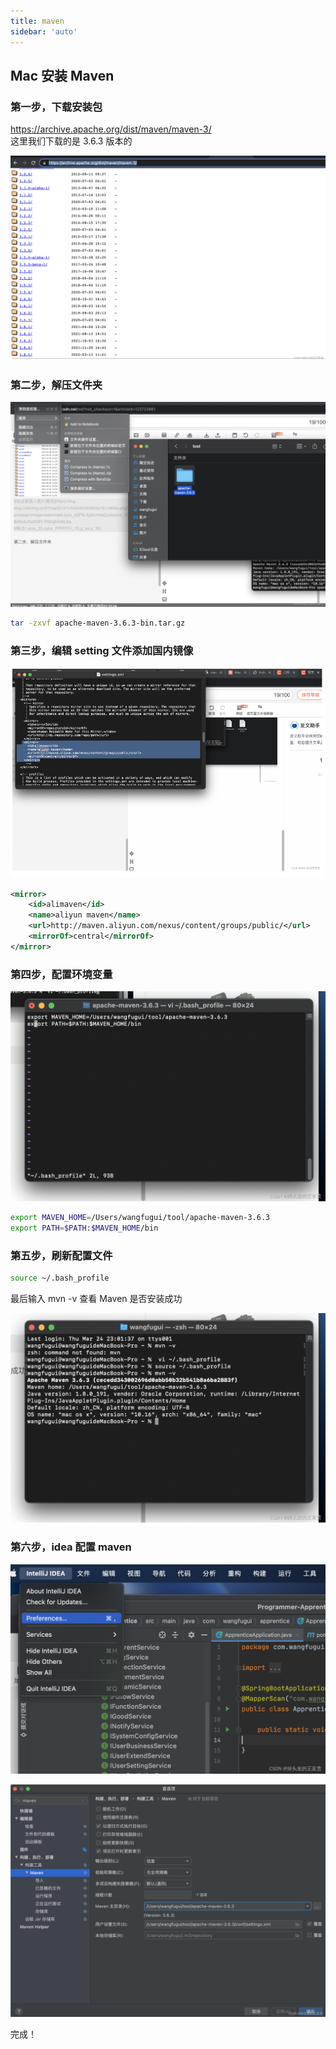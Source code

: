 ```yaml
---
title: maven
sidebar: 'auto'
---
```


## Mac 安装 Maven

### 第一步，下载安装包

<https://archive.apache.org/dist/maven/maven-3/>  
这里我们下载的是 3.6.3 版本的

![maven1](./images/maven1.png)

### 第二步，解压文件夹

![maven2](./images/maven2.png)

```bash
tar -zxvf apache-maven-3.6.3-bin.tar.gz
```

### 第三步，编辑 setting 文件添加国内镜像

![maven3](./images/maven3.png)

```xml
<mirror>
    <id>alimaven</id>
    <name>aliyun maven</name>
    <url>http://maven.aliyun.com/nexus/content/groups/public/</url>
    <mirrorOf>central</mirrorOf>
</mirror>
```

### 第四步，配置环境变量

![maven4](./images/maven4.png)

```bash
export MAVEN_HOME=/Users/wangfugui/tool/apache-maven-3.6.3
export PATH=$PATH:$MAVEN_HOME/bin
```

### 第五步，刷新配置文件

```bash
source ~/.bash_profile
```

最后输入 mvn -v 查看 Maven 是否安装成功

![maven5](./images/maven5.png)

### 第六步，idea 配置 maven

![maven6](./images/maven6.png)

![maven7](./images/maven7.png)

完成！
